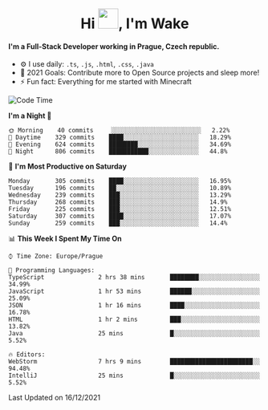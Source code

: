 <h1 align="center">Hi <img src="https://raw.githubusercontent.com/MrWakeCZ/MrWakeCZ/master/Hi.gif" width="40px" />, I'm Wake</h1>

#### I'm a Full-Stack Developer working in Prague, Czech republic.
- ⚙️ I use daily: `.ts`, `.js`, `.html`, `.css`, `.java`
- 🥅 2021 Goals: Contribute more to Open Source projects and sleep more!
- ⚡ Fun fact: Everything for me started with Minecraft

<!--START_SECTION:waka-->
![Code Time](http://img.shields.io/badge/Code%20Time-2%2C015%20hrs%2046%20mins-blue)

**I'm a Night 🦉** 

```text
🌞 Morning    40 commits     ░░░░░░░░░░░░░░░░░░░░░░░░░   2.22% 
🌆 Daytime    329 commits    ████░░░░░░░░░░░░░░░░░░░░░   18.29% 
🌃 Evening    624 commits    ████████░░░░░░░░░░░░░░░░░   34.69% 
🌙 Night      806 commits    ███████████░░░░░░░░░░░░░░   44.8%

```
📅 **I'm Most Productive on Saturday** 

```text
Monday       305 commits    ████░░░░░░░░░░░░░░░░░░░░░   16.95% 
Tuesday      196 commits    ██░░░░░░░░░░░░░░░░░░░░░░░   10.89% 
Wednesday    239 commits    ███░░░░░░░░░░░░░░░░░░░░░░   13.29% 
Thursday     268 commits    ███░░░░░░░░░░░░░░░░░░░░░░   14.9% 
Friday       225 commits    ███░░░░░░░░░░░░░░░░░░░░░░   12.51% 
Saturday     307 commits    ████░░░░░░░░░░░░░░░░░░░░░   17.07% 
Sunday       259 commits    ███░░░░░░░░░░░░░░░░░░░░░░   14.4%

```


📊 **This Week I Spent My Time On** 

```text
⌚︎ Time Zone: Europe/Prague

💬 Programming Languages: 
TypeScript               2 hrs 38 mins       ████████░░░░░░░░░░░░░░░░░   34.99% 
JavaScript               1 hr 53 mins        ██████░░░░░░░░░░░░░░░░░░░   25.09% 
JSON                     1 hr 16 mins        ████░░░░░░░░░░░░░░░░░░░░░   16.78% 
HTML                     1 hr 2 mins         ███░░░░░░░░░░░░░░░░░░░░░░   13.82% 
Java                     25 mins             █░░░░░░░░░░░░░░░░░░░░░░░░   5.52%

🔥 Editors: 
WebStorm                 7 hrs 9 mins        ███████████████████████░░   94.48% 
IntelliJ                 25 mins             █░░░░░░░░░░░░░░░░░░░░░░░░   5.52%

```


 Last Updated on 16/12/2021
<!--END_SECTION:waka-->
